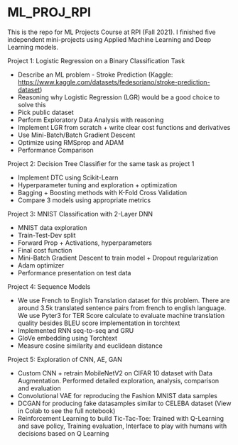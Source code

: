 # ML_PROJ_RPI
This is the repo for ML Projects Course at RPI (Fall 2021). I finished five independent mini-projects using Applied Machine Learning and Deep Learning models. 

Project 1: Logistic Regression on a Binary Classification Task
  - Describe an ML problem -  Stroke Prediction (Kaggle: https://www.kaggle.com/datasets/fedesoriano/stroke-prediction-dataset)
  - Reasoning why Logistic Regression (LGR) would be a good choice to solve this
  - Pick public dataset
  - Perform Exploratory Data Analysis with reasoning
  - Implement LGR from scratch + write clear cost functions and derivatives
  - Use Mini-Batch/Batch Gradient Descent 
  - Optimize using RMSprop and ADAM
  - Performance Comparison

Project 2: Decision Tree Classifier for the same task as project 1
  - Implement DTC using Scikit-Learn
  - Hyperparameter tuning and exploration + optimization
  - Bagging + Boosting methods with K-Fold Cross Validation
  - Compare 3 models using appropriate metrics 
  
Project 3: MNIST Classification with 2-Layer DNN
  - MNIST data exploration
  - Train-Test-Dev split
  - Forward Prop + Activations, hyperparameters
  - Final cost function
  - Mini-Batch Gradient Descent to train model + Dropout regularization
  - Adam optimizer
  - Performance presentation on test data 
  
Project 4: Sequence Models
  - We use French to English Translation dataset for this problem. There are around 3.5k translated sentence pairs from french to english language. We use Pyter3 for TER Score calculate to evaluate machine translation quality besides BLEU score implementation in torchtext
  - Implemented RNN seq-to-seq and GRU 
  - GloVe embedding using Torchtext
  - Measure cosine similarity and euclidean distance 
  
Project 5: Exploration of CNN, AE, GAN
  - Custom CNN + retrain MobileNetV2 on CIFAR 10 dataset with Data Augmentation. Performed detailed exploration, analysis, comparison and evaluation
  - Convolutional VAE for reproducing the Fashion MNIST data samples
  - DCGAN for producing fake datasamples similar to CELEBA dataset (View in Colab to see the full notebook)
  - Reinforcement Learning to build Tic-Tac-Toe: Trained with Q-Learning and save policy, Training evaluation, Interface to play with humans with decisions based on Q Learning

